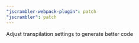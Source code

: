 ```yaml
---
"jscrambler-webpack-plugin": patch
"jscrambler": patch
---
```


Adjust transpilation settings to generate better code

